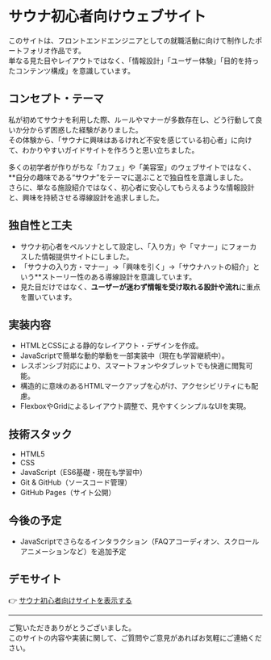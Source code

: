 # サウナ初心者向けウェブサイト

このサイトは、フロントエンドエンジニアとしての就職活動に向けて制作したポートフォリオ作品です。  
単なる見た目やレイアウトではなく、「情報設計」「ユーザー体験」「目的を持ったコンテンツ構成」を意識しています。

## コンセプト・テーマ

私が初めてサウナを利用した際、ルールやマナーが多数存在し、どう行動して良いか分からず困惑した経験がありました。  
その体験から、「サウナに興味はあるけれど不安を感じている初心者」に向けて、わかりやすいガイドサイトを作ろうと思い立ちました。

多くの初学者が作りがちな「カフェ」や「美容室」のウェブサイトではなく、**自分の趣味である“サウナ”をテーマに選ぶことで独自性を意識しました。  
さらに、単なる施設紹介ではなく、初心者に安心してもらえるような情報設計と、興味を持続させる導線設計を追求しました。

## 独自性と工夫

- サウナ初心者をペルソナとして設定し、「入り方」や「マナー」にフォーカスした情報提供サイトにしました。  
- 「サウナの入り方・マナー」→「興味を引く」→「サウナハットの紹介」という**ストーリー性のある導線設計を意識しています。  
- 見た目だけではなく、**ユーザーが迷わず情報を受け取れる設計や流れ**に重点を置いています。

## 実装内容

- HTMLとCSSによる静的なレイアウト・デザインを作成。  
- JavaScriptで簡単な動的挙動を一部実装中（現在も学習継続中）。  
- レスポンシブ対応により、スマートフォンやタブレットでも快適に閲覧可能。  
- 構造的に意味のあるHTMLマークアップを心がけ、アクセシビリティにも配慮。  
- FlexboxやGridによるレイアウト調整で、見やすくシンプルなUIを実現。

## 技術スタック

- HTML5
- CSS  
- JavaScript（ES6基礎・現在も学習中）  
- Git & GitHub（ソースコード管理）  
- GitHub Pages（サイト公開）

## 今後の予定

- JavaScriptでさらなるインタラクション（FAQアコーディオン、スクロールアニメーションなど）を追加予定  

## デモサイト

👉 [サウナ初心者向けサイトを表示する](https://take56789.github.io/portfolio/)

---

ご覧いただきありがとうございました。  
このサイトの内容や実装に関して、ご質問やご意見があればお気軽にご連絡ください。

